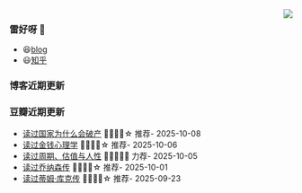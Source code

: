 <img align="right" src="https://github-readme-stats.vercel.app/api?username=Wing-Sing&show_icons=true&icon_color=CE1D2D&text_color=718096&bg_color=ffffff&hide_title=true" />

### 雷好呀 👋

- 😆[blog](https://Wing-Sing.github.io/)
- 😃[知乎](https://www.zhihu.com/people/chen-yong-cheng-46)

### 博客近期更新
<!-- START_SECTION:blog -->

<!-- END_SECTION:blog -->

### 豆瓣近期更新
<!-- START_SECTION:douban -->
* <a href='https://book.douban.com/subject/37370552/' target='_blank'>读过国家为什么会破产</a> 🌟🌟🌟🌟☆ 推荐- 2025-10-08
* <a href='https://book.douban.com/subject/36415996/' target='_blank'>读过金钱心理学</a> 🌟🌟🌟🌟☆ 推荐- 2025-10-06
* <a href='https://book.douban.com/subject/36576111/' target='_blank'>读过周期、估值与人性</a> 🌟🌟🌟🌟🌟 力荐- 2025-10-05
* <a href='https://book.douban.com/subject/25786645/' target='_blank'>读过乔纳森传</a> 🌟🌟🌟🌟☆ 推荐- 2025-10-01
* <a href='https://book.douban.com/subject/34429983/' target='_blank'>读过蒂姆·库克传</a> 🌟🌟🌟🌟☆ 推荐- 2025-09-23
<!-- END_SECTION:douban -->

<!--
**chenwingsing/chenwingsing** is a ✨ _special_ ✨ repository because its `README.md` (this file) appears on your GitHub profile.

Here are some ideas to get you started:

- 🔭 I’m currently working on ...
- 🌱 I’m currently learning ...
- 👯 I’m looking to collaborate on ...
- 🤔 I’m looking for help with ...
- 💬 Ask me about ...
- 📫 How to reach me: ...
- 😄 Pronouns: ...
- ⚡ Fun fact: ...
-->
